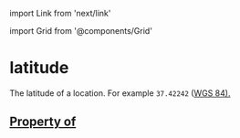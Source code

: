 import Link from 'next/link'
  
import Grid from '@components/Grid'

# latitude

The latitude of a location. For example <code>37.42242</code> (<a href="https://en.wikipedia.org/wiki/World_Geodetic_System">WGS 84</Link>).

## Property of



